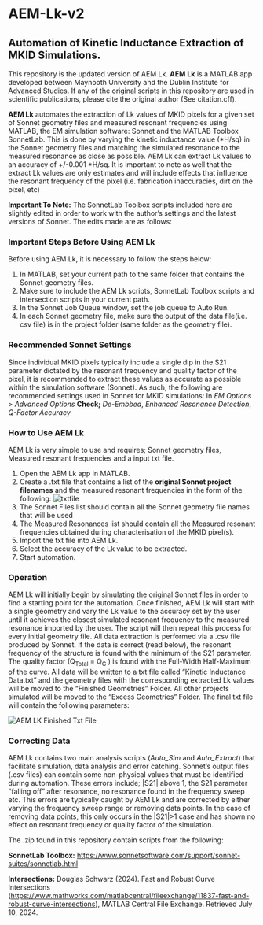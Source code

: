 # AEM-Lk-v2

## Automation of Kinetic Inductance Extraction of MKID Simulations.

This repository is the updated version of AEM Lk. 
**AEM Lk** is a MATLAB app developed between Maynooth University and the Dublin Institute for Advanced Studies. If any of the original scripts in this repository are used in scientific publications, please cite the original author (See citation.cff). 

**AEM Lk** automates the extraction of Lk values of MKID pixels for a given set of Sonnet geometry files and measured resonant frequencies using MATLAB, the EM simulation software: Sonnet and the MATLAB Toolbox SonnetLab. This is done by varying the kinetic inductance value (*H/sq) in the Sonnet geometry files and matching the simulated resonance to the measured resonance as close as possible.
AEM Lk can extract Lk values to an accuracy of +/-0.001 *H/sq. It is important to note as well that the extract Lk values are only estimates and will include effects that influence the resonant frequency of the pixel (i.e. fabrication inaccuracies, dirt on the pixel, etc) 

**Important To Note:** The SonnetLab Toolbox scripts included here are slightly edited in order to work with the author’s settings and the latest versions of Sonnet. The edits made are as follows:



### **Important Steps Before Using AEM Lk**
Before using AEM Lk, it is necessary to follow the steps below:

1. In MATLAB, set your current path to the same folder that contains the Sonnet geometry files.
2. Make sure to include the AEM Lk scripts, SonnetLab Toolbox scripts and intersection scripts in your current path.
3. In the Sonnet Job Queue window, set the job queue to Auto Run.
4. In each Sonnet geometry file, make sure the output of the data file(i.e. csv file) is in the project folder (same folder as the geometry file).

### **Recommended Sonnet Settings**
Since individual MKID pixels typically include a single dip in the S21 parameter dictated by the resonant frequency and quality factor of the pixel, it is recommended to extract these values as accurate as possible within the simulation software (Sonnet). 
As such, the following are recommended settings used in Sonnet for MKID simulations:
In *EM Options* > *Advanced Options*
**Check;** *De-Embbed*, *Enhanced Resonance Detection*, *Q-Factor Accuracy*

### **How to Use AEM Lk**
AEM Lk is very simple to use and requires; Sonnet geometry files, Measured resonant frequencies and a input txt file.
1. Open the AEM Lk app in MATLAB.
2. Create a .txt file that contains a list of the **original Sonnet project filenames** and the measured resonant frequencies in the form of the following:
   ![txtfile](https://github.com/scathalmca/AEM-Lk/assets/92909628/22976773-c246-4f27-8f15-710388fc0cf1)
3. The Sonnet Files list should contain all the Sonnet geometry file names that will be used
4. The Measured Resonances list should contain all the Measured resonant frequencies obtained during characterisation of the MKID pixel(s).
5. Import the txt file into AEM Lk.
6. Select the accuracy of the Lk value to be extracted.
7. Start automation.

### **Operation**
AEM Lk will initially begin by simulating the original Sonnet files in order to find a starting point for the automation.
Once finished, AEM Lk will start with a single geometry and vary the Lk value to the accuracy set by the user until it achieves the closest simulated resonant frequency to the measured resonance imported by the user.
The script will then repeat this process for every initial geometry file.
All data extraction is performed via a .csv file produced by Sonnet. If the data is correct (read below), the resonant frequency of the structure is found with the minimum of the S21 parameter. The quality factor (Q<sub>Total</sub>  = Q<sub>C</sub> ) is found with the Full-Width Half-Maximum of the curve.
All data will be written to a txt file called “Kinetic Inductance Data.txt” and the geometry files with the corresponding extracted Lk values will be moved to the “Finished Geometries” Folder. All other projects simulated will be moved to the “Excess Geometries” Folder.
The final txt file will contain the following parameters:

![AEM LK Finished Txt File](https://github.com/scathalmca/AEM-Lk-v2/assets/92909628/841f1fcb-bf28-4fcf-9a1e-5e9c956c9755)

### **Correcting Data**
AEM Lk contains two main analysis scripts (*Auto_Sim* and *Auto_Extract*) that facilitate simulation, data analysis and error catching. Sonnet’s output files (.csv files) can contain some non-physical values that must be identified during automation. These errors include; |S21| above 1, the S21 parameter “falling off” after resonance, no resonance found in the frequency sweep etc. 
This errors are typically caught by AEM Lk and are corrected by either varying the frequency sweep range or removing data points. In the case of removing data points, this only occurs in the  |S21|>1 case and has shown no effect on resonant frequency or quality factor of the simulation. 

The .zip found in this repository contain scripts from the following:

**SonnetLab Toolbox:** https://www.sonnetsoftware.com/support/sonnet-suites/sonnetlab.html

**Intersections:** Douglas Schwarz (2024). Fast and Robust Curve Intersections (https://www.mathworks.com/matlabcentral/fileexchange/11837-fast-and-robust-curve-intersections), MATLAB Central File Exchange. Retrieved July 10, 2024.

